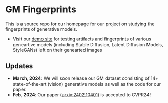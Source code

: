 # GM Fingerprints

This is a source repo for our  homepage for our project on studying the fingerprints of generative models.
- Visit our [demo site](https://cocoaaa.github.io/gm-fpts-page/) for testing artifacts and fingerprints of various geneartive models (including Stable Diffusion, Latent Diffusion Models, StyleGANs) left on their genearted images 

## Updates
- **March, 2024**: We will soon release our GM dataset consisting of 14+ state-of-the-art (vision) generative models as well as the code for our paper.
- **Feb, 2024**:  Our paper ([arxiv:2402.10401](https://arxiv.org/abs/2402.10401)) is accepted to CVPR24!
